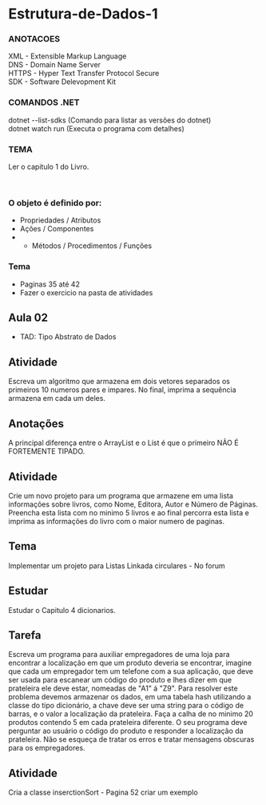 # Estrutura-de-Dados-1

<h3>ANOTACOES</h3>

XML - Extensible Markup Language </br>
DNS - Domain Name Server </br>
HTTPS - Hyper Text Transfer Protocol Secure </br>
SDK - Software Delevopment Kit </br>

<h3>COMANDOS .NET</h3>

dotnet --list-sdks (Comando para listar as versões do dotnet) </br>
dotnet watch run (Executa o programa com detalhes) </br>

<h3>TEMA</h3>

Ler o capitulo 1 do Livro. </br>

</br>

<h3>O objeto é definido por: </h3>

- Propriedades / Atributos
- Ações / Componentes
- + Métodos / Procedimentos / Funções

<h3>Tema</h3>

- Paginas 35 até 42 
- Fazer o exercicio na pasta de atividades

## Aula 02

- TAD: Tipo Abstrato de Dados

## Atividade

Escreva um algoritmo que armazena em dois vetores separados os primeiros 10 numeros pares e impares.
No final, imprima a sequência armazena em cada um deles.

## Anotações

A principal diferença entre o ArrayList e o List é que o primeiro NÃO É FORTEMENTE TIPADO.

## Atividade

Crie um novo projeto para um programa que armazene em uma lista informações sobre livros, como Nome, Editora, Autor e Número de Páginas.
Preencha esta lista com no minimo 5 livros e ao final percorra esta lista e imprima as informações do livro com o maior numero de paginas.

## Tema 

Implementar um projeto para Listas Linkada circulares - No forum

## Estudar

Estudar o Capitulo 4 dicionarios.

## Tarefa

Escreva um programa para auxiliar empregadores de uma loja para encontrar a localização em que um produto deveria se encontrar, imagine que 
cada um empregador tem um telefone com a sua aplicação, que deve ser usada para escanear um código do produto e lhes dizer em que prateleira ele 
deve estar, nomeadas de "A1" á "Z9". Para resolver este problema devemos armazenar os dados, em uma tabela hash utilizando a classe do tipo
dicionário, a chave deve ser uma string para o código de barras, e o valor a localização da prateleira. Faça a calha de no minimo 20 produtos contendo 5 
em cada prateleira diferente. O seu programa deve perguntar ao usuário o código do produto e responder a localização da prateleira. Não se esqueça de tratar
os erros e tratar mensagens obscuras para os empregadores.

## Atividade

Cria a classe inserctionSort - Pagina 52 criar um exemplo